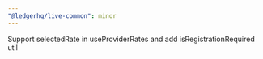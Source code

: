 ```yaml
---
"@ledgerhq/live-common": minor
---
```


Support selectedRate in useProviderRates and add isRegistrationRequired util
